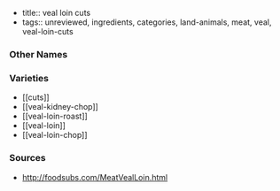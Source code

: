 - title:: veal loin cuts
- tags:: unreviewed, ingredients, categories, land-animals, meat, veal, veal-loin-cuts


### Other Names


### Varieties

* [[cuts]]
* [[veal-kidney-chop]]
* [[veal-loin-roast]]
* [[veal-loin]]
* [[veal-loin-chop]]

### Sources
* http://foodsubs.com/MeatVealLoin.html
